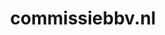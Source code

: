 ---
layout: post
title:  "commissiebbv.nl"
internal_url:  "/dutchgov/commissiebbv.nl.html"
categories: dutchgov
---